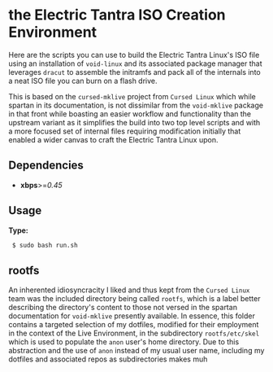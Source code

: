# the Electric Tantra ISO Creation Environment 
Here are the scripts you can use to build the Electric Tantra Linux's ISO file using an installation of `void-linux` and its associated package manager that leverages `dracut` to assemble the initramfs and pack all of the internals into a neat ISO file you can burn on a flash drive. 

This is based on the `cursed-mklive` project from `Cursed Linux` which while spartan in its documentation, is not dissimilar from the `void-mklive` package in that front while boasting an easier workflow and functionality than the upstream variant as it simplifies the build into two top level scripts and with a more focused set of internal files requiring modification initially that enabled a wider canvas to craft the Electric Tantra Linux upon. 

## Dependencies
 - **xbps**>=*0.45*

## Usage

**Type:**

   ```bash 
    $ sudo bash run.sh
```

## rootfs

An inherented idiosyncracity I liked and thus kept from the `Cursed Linux` team was the included directory being called `rootfs`, which is a label better describing the directory's content to those not versed in the spartan documentation for `void-mklive` presently available. In essence, this folder contains a targeted selection of my dotfiles, modified for their employment in the context of the Live Environment, in the subdirectory `rootfs/etc/skel` which is used to populate the `anon` user's home directory. Due to this abstraction and the use of `anon` instead of my usual user name, including my dotfiles and associated repos as subdirectories makes muh 